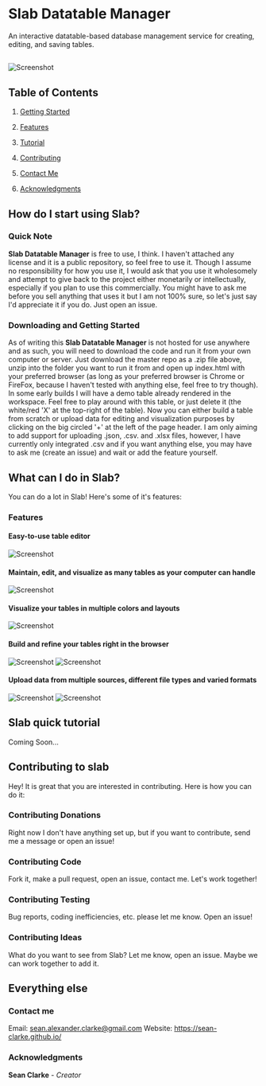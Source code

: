 # Slab Datatable Manager
An interactive datatable-based database management service for creating, editing, and saving tables.
## 
 
![Screenshot](https://raw.github.com/Sean-Clarke/website-dbms/screenshots/titless.png?raw=true "Easy to use, beautiful table management")

##
## Table of Contents
   1. [Getting Started](#downloading-and-getting-started)
   
   2. [Features](#features)
   
   3. [Tutorial](#slab-quick-tutorial)
   
   4. [Contributing](#contributing-to-slab)
   
   5. [Contact Me](#contact-me)
   
   6. [Acknowledgments](#acknowledgments)
   
## How do I start using Slab?
### Quick Note
**Slab Datatable Manager** is free to use, I think. I haven't attached any license and it is a public repository, so feel free to use it. Though I assume no responsibility for how you use it, I would ask that you use it wholesomely and attempt to give back to the project either monetarily or intellectually, especially if you plan to use this commercially. You might have to ask me before you sell anything that uses it but I am not 100% sure, so let's just say I'd appreciate it if you do. Just open an issue.

### Downloading and Getting Started
As of writing this **Slab Datatable Manager** is not hosted for use anywhere and as such, you will need to download the code and run it from your own computer or server. Just download the master repo as a .zip file above, unzip into the folder you want to run it from and open up index.html with your preferred browser (as long as your preferred browser is Chrome or FireFox, because I haven't tested with anything else, feel free to try though). In some early builds I will have a demo table already rendered in the workspace. Feel free to play around with this table, or just delete it (the white/red 'X' at the top-right of the table). Now you can either build a table from scratch or upload data for editing and visualization purposes by clicking on the big circled '+' at the left of the page header. I am only aiming to add support for uploading .json, .csv. and .xlsx files, however, I have currently only integrated .csv and if you want anything else, you may have to ask me (create an issue) and wait or add the feature yourself.

## What can I do in Slab?
You can do a lot in Slab! Here's some of it's features:
### Features
#### Easy-to-use table editor
![Screenshot](https://raw.github.com/Sean-Clarke/website-dbms/screenshots/editor.png?raw=true "Easy editing functionality")
#### Maintain, edit, and visualize as many tables as your computer can handle
![Screenshot](https://raw.github.com/Sean-Clarke/website-dbms/screenshots/multitables.png?raw=true "Multiple tables support")
#### Visualize your tables in multiple colors and layouts
![Screenshot](https://raw.github.com/Sean-Clarke/website-dbms/screenshots/altrowlayout.png?raw=true "Alternating rows layout")
#### Build and refine your tables right in the browser
![Screenshot](https://raw.github.com/Sean-Clarke/website-dbms/screenshots/tablebuilding.png?raw=true "Build on your tables")
![Screenshot](https://raw.github.com/Sean-Clarke/website-dbms/screenshots/interfaceoptions.png?raw=true "Comprehensive interface")
#### Upload data from multiple sources, different file types and varied formats
![Screenshot](https://raw.github.com/Sean-Clarke/website-dbms/screenshots/newtable.png?raw=true "Easy editing functionality")
![Screenshot](https://raw.github.com/Sean-Clarke/website-dbms/screenshots/loadpreview.png?raw=true "Easy editing functionality")
## Slab quick tutorial
Coming Soon...
## Contributing to slab
Hey! It is great that you are interested in contributing. Here is how you can do it:
### Contributing Donations
Right now I don't have anything set up, but if you want to contribute, send me a message or open an issue!
### Contributing Code
Fork it, make a pull request, open an issue, contact me. Let's work together!
### Contributing Testing
Bug reports, coding inefficiencies, etc. please let me know. Open an issue!
### Contributing Ideas
What do you want to see from Slab? Let me know, open an issue. Maybe we can work together to add it.

## Everything else
### Contact me
Email: sean.alexander.clarke@gmail.com
Website: https://sean-clarke.github.io/
### Acknowledgments
**Sean Clarke** - _Creator_
